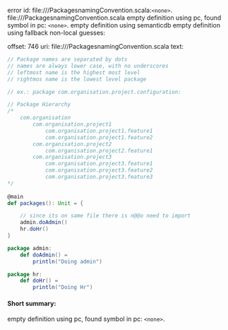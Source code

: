 error id: file://<WORKSPACE>/PackagesnamingConvention.scala:`<none>`.
file://<WORKSPACE>/PackagesnamingConvention.scala
empty definition using pc, found symbol in pc: `<none>`.
empty definition using semanticdb
empty definition using fallback
non-local guesses:

offset: 746
uri: file://<WORKSPACE>/PackagesnamingConvention.scala
text:
```scala
// Package names are separated by dots
// names are always lower case, with no underscores
// leftmost name is the highest most level
// rightmos name is the lowest level package

// ex.: package com.organisation.project.configuration:

// Package Hierarchy
/*
    com.organisation
        com.organisation.project1
            com.organisation.project1.feature1
            com.organisation.project1.feature2
        com.organisation.project2
            com.organisation.project2.feature1
        com.organisation.project3
            com.organisation.project3.feature1
            com.organisation.project3.feature2
            com.organisation.project3.feature3
*/
    
@main
def packages(): Unit = {

    // since its on same file there is n@@o need to import
    admin.doAdmin()
    hr.doHr()
}

package admin:
    def doAdmin() = 
        println("Doing admin")

package hr:
    def doHr() =
        println("Doing Hr")
```


#### Short summary: 

empty definition using pc, found symbol in pc: `<none>`.